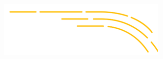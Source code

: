 ![Gabriel Caron](github-banniere-profil.png)

<!---
gabrielcaron/gabrielcaron is a ✨ special ✨ repository because its `README.md` (this file) appears on your GitHub profile.
You can click the Preview link to take a look at your changes.
--->
